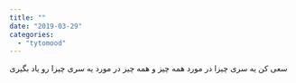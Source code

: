 ```yaml
---
title: ""
date: "2019-03-29"
categories: 
  - "tytomood"
---
```


سعی کن یه سری چیزا در مورد همه چیز و همه چیز در مورد یه سری چیزا رو یاد بگیری
